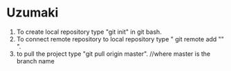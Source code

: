 # Uzumaki
1. To create local repository type "git init" in git bash.
2. To connect remote repository to local repository type " git remote add "<link>" ".
3. to pull the project type "git pull origin master".     //where master is the branch name
